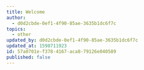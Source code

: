 ```yaml
---
title: Welcome
author:
  - d0d2cbde-0ef1-4f90-85ae-3635b1dc6f7c
topics:
  - other
updated_by: d0d2cbde-0ef1-4f90-85ae-3635b1dc6f7c
updated_at: 1598711923
id: 57a0701e-f378-4167-aca8-79126e040589
published: false
---
```

